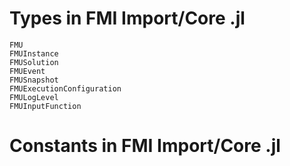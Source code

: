 # Types in FMI Import/Core .jl 

```@docs
FMU
FMUInstance
FMUSolution
FMUEvent
FMUSnapshot
FMUExecutionConfiguration
FMULogLevel
FMUInputFunction
```

# Constants in FMI Import/Core .jl 

```@docs
```